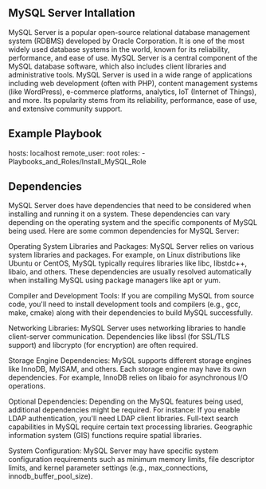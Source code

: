 
MySQL Server Intallation
-----------------
MySQL Server is a popular open-source relational database management system (RDBMS) developed by Oracle Corporation. It is one of the most widely used database systems in the world, known for its reliability, performance, and ease of use. MySQL Server is a central component of the MySQL database software, which also includes client libraries and administrative tools.
MySQL Server is used in a wide range of applications including web development (often with PHP), content management systems (like WordPress), e-commerce platforms, analytics, IoT (Internet of Things), and more. Its popularity stems from its reliability, performance, ease of use, and extensive community support.


Example Playbook
----------------

  hosts: localhost
  remote_user: root
  roles:
    - Playbooks_and_Roles/Install_MySQL_Role


Dependencies
------------
MySQL Server does have dependencies that need to be considered when installing and running it on a system. These dependencies can vary depending on the operating system and the specific components of MySQL being used. Here are some common dependencies for MySQL Server:

Operating System Libraries and Packages:
MySQL Server relies on various system libraries and packages. For example, on Linux distributions like Ubuntu or CentOS, MySQL typically requires libraries like libc, libstdc++, libaio, and others. These dependencies are usually resolved automatically when installing MySQL using package managers like apt or yum. 

Compiler and Development Tools:
If you are compiling MySQL from source code, you'll need to install development tools and compilers (e.g., gcc, make, cmake) along with their dependencies to build MySQL successfully.

Networking Libraries:
MySQL Server uses networking libraries to handle client-server communication. Dependencies like libssl (for SSL/TLS support) and libcrypto (for encryption) are often required.

Storage Engine Dependencies:
MySQL supports different storage engines like InnoDB, MyISAM, and others. Each storage engine may have its own dependencies. For example, InnoDB relies on libaio for asynchronous I/O operations.

Optional Dependencies:
Depending on the MySQL features being used, additional dependencies might be required. For instance:
If you enable LDAP authentication, you'll need LDAP client libraries.
Full-text search capabilities in MySQL require certain text processing libraries.
Geographic information system (GIS) functions require spatial libraries.

System Configuration:
MySQL Server may have specific system configuration requirements such as minimum memory limits, file descriptor limits, and kernel parameter settings (e.g., max_connections, innodb_buffer_pool_size).


